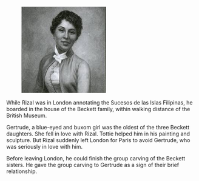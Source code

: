 <figure class="image">

![](/static/files/gertrude-beckett.jpg)

</figure>

While Rizal was in London annotating the Sucesos de las Islas Filipinas, he boarded in the house of the Beckett family, within walking distance of the British Museum.

Gertrude, a blue-eyed and buxom girl was the oldest of the three Beckett daughters. She fell in love with Rizal. Tottie helped him in his painting and sculpture. But Rizal suddenly left London for Paris to avoid Gertrude, who was seriously in love with him.

Before leaving London, he could finish the group carving of the Beckett sisters. He gave the group carving to Gertrude as a sign of their brief relationship.
